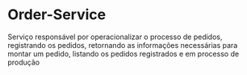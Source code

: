 # Order-Service
Serviço responsável por operacionalizar o processo de pedidos, registrando os pedidos, retornando as informações necessárias para montar um pedido, listando os pedidos registrados e em processo de produção

